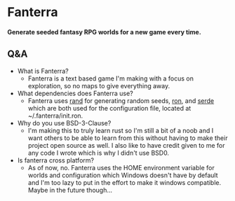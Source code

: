 # Fanterra
#### Generate seeded fantasy RPG worlds for a new game every time.

## Q&A

* What is Fanterra?
  * Fanterra is a text based game I'm making with a focus on exploration, so no maps to give everything away.
* What dependencies does Fanterra use?
  * Fanterra uses [rand](https://docs.rs/rand/0.8.3/rand/) for generating random seeds, [ron](https://docs.rs/ron/0.6.4/ron/), and [serde](https://docs.rs/serde/1.0.125/serde/) which are both used for the configuration file, located at ~/.fanterra/init.ron.
* Why do you use BSD-3-Clause?
  * I'm making this to truly learn rust so I'm still a bit of a noob and I want others to be able to learn from this without having to make their project open source as well. I also like to have credit given to me for any code I wrote which is why I didn't use BSD0.
* Is fanterra cross platform?
  * As of now, no. Fanterra uses the HOME environment variable for worlds and configuration which Windows doesn't have by default and I'm too lazy to put in the effort to make it windows compatible. Maybe in the future though...
